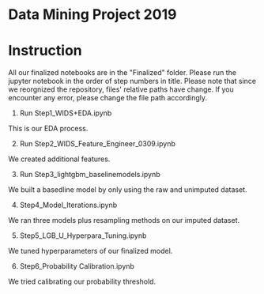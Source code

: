 # Data Mining Project 2019

# Instruction
All our finalized notebooks are in the "Finalized" folder. Please run the jupyter notebook in the order of step numbers in title. Please note that since we reorgnized the repository, files' relative paths have change. If you encounter any error, please change the file path accordingly. 

1. Run Step1_WIDS+EDA.ipynb

This is our EDA process.

2. Run Step2_WIDS_Feature_Engineer_0309.ipynb

We created additional features. 

3. Run Step3_lightgbm_baselinemodels.ipynb

We built a basedline model by only using the raw and unimputed dataset.

4. Step4_Model_Iterations.ipynb

We ran three models plus resampling methods on our imputed dataset. 

5. Step5_LGB_U_Hyperpara_Tuning.ipynb

We tuned hyperparameters of our finalized model.

6. Step6_Probability Calibration.ipynb

We tried calibrating our probability threshold. 
